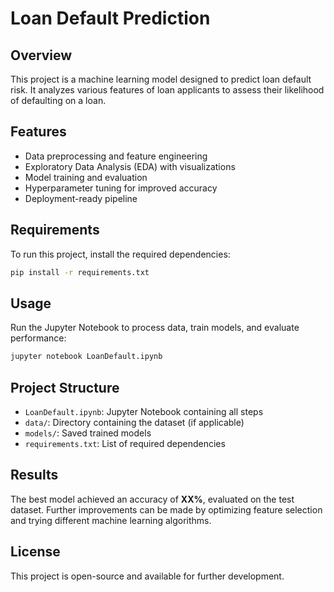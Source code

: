 # Loan Default Prediction

## Overview
This project is a machine learning model designed to predict loan default risk. It analyzes various features of loan applicants to assess their likelihood of defaulting on a loan.

## Features
- Data preprocessing and feature engineering
- Exploratory Data Analysis (EDA) with visualizations
- Model training and evaluation
- Hyperparameter tuning for improved accuracy
- Deployment-ready pipeline

## Requirements
To run this project, install the required dependencies:
```bash
pip install -r requirements.txt
```

## Usage
Run the Jupyter Notebook to process data, train models, and evaluate performance:
```bash
jupyter notebook LoanDefault.ipynb
```

## Project Structure
- `LoanDefault.ipynb`: Jupyter Notebook containing all steps
- `data/`: Directory containing the dataset (if applicable)
- `models/`: Saved trained models
- `requirements.txt`: List of required dependencies

## Results
The best model achieved an accuracy of **XX%**, evaluated on the test dataset. Further improvements can be made by optimizing feature selection and trying different machine learning algorithms.

## License
This project is open-source and available for further development.

